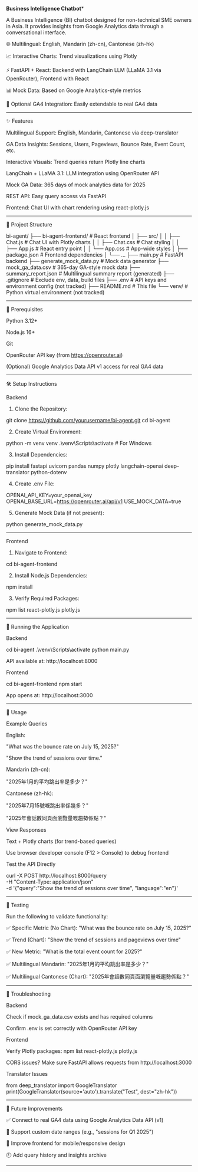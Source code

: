 

**Business Intelligence Chatbot***

A Business Intelligence (BI) chatbot designed for non-technical SME owners in Asia. It provides insights from Google Analytics data through a conversational interface.

🌐 Multilingual: English, Mandarin (zh-cn), Cantonese (zh-hk)

📈 Interactive Charts: Trend visualizations using Plotly

⚡ FastAPI + React: Backend with LangChain LLM (LLaMA 3.1 via OpenRouter), Frontend with React

📊 Mock Data: Based on Google Analytics-style metrics

🔌 Optional GA4 Integration: Easily extendable to real GA4 data



---

✨ Features

Multilingual Support: English, Mandarin, Cantonese via deep-translator

GA Data Insights: Sessions, Users, Pageviews, Bounce Rate, Event Count, etc.

Interactive Visuals: Trend queries return Plotly line charts

LangChain + LLaMA 3.1: LLM integration using OpenRouter API

Mock GA Data: 365 days of mock analytics data for 2025

REST API: Easy query access via FastAPI

Frontend: Chat UI with chart rendering using react-plotly.js



---

📁 Project Structure

bi-agent/
├── bi-agent-frontend/        # React frontend
│   ├── src/
│   │   ├── Chat.js           # Chat UI with Plotly charts
│   │   ├── Chat.css          # Chat styling
│   │   ├── App.js            # React entry point
│   │   └── App.css           # App-wide styles
│   ├── package.json          # Frontend dependencies
│   └── ...
├── main.py                   # FastAPI backend
├── generate_mock_data.py     # Mock data generator
├── mock_ga_data.csv          # 365-day GA-style mock data
├── summary_report.json       # Multilingual summary report (generated)
├── .gitignore                # Exclude env, data, build files
├── .env                      # API keys and environment config (not tracked)
├── README.md                 # This file
└── venv/                     # Python virtual environment (not tracked)


---

🧩 Prerequisites

Python 3.12+

Node.js 16+

Git

OpenRouter API key (from https://openrouter.ai)

(Optional) Google Analytics Data API v1 access for real GA4 data



---

🛠 Setup Instructions

Backend

1. Clone the Repository:

git clone https://github.com/yourusername/bi-agent.git
cd bi-agent


2. Create Virtual Environment:

python -m venv venv
.\venv\Scripts\activate  # For Windows


3. Install Dependencies:

pip install fastapi uvicorn pandas numpy plotly langchain-openai deep-translator python-dotenv


4. Create .env File:

OPENAI_API_KEY=your_openai_key
OPENAI_BASE_URL=https://openrouter.ai/api/v1
USE_MOCK_DATA=true


5. Generate Mock Data (if not present):

python generate_mock_data.py




---

Frontend

1. Navigate to Frontend:

cd bi-agent-frontend


2. Install Node.js Dependencies:

npm install


3. Verify Required Packages:

npm list react-plotly.js plotly.js




---

🚀 Running the Application

Backend

cd bi-agent
.\venv\Scripts\activate
python main.py

API available at: http://localhost:8000


Frontend

cd bi-agent-frontend
npm start

App opens at: http://localhost:3000



---

💬 Usage

Example Queries

English:

"What was the bounce rate on July 15, 2025?"

"Show the trend of sessions over time."


Mandarin (zh-cn):

"2025年1月的平均跳出率是多少？"


Cantonese (zh-hk):

"2025年7月15號嘅跳出率係幾多？"

"2025年會話數同頁面瀏覽量嘅趨勢係點？"



View Responses

Text + Plotly charts (for trend-based queries)

Use browser developer console (F12 > Console) to debug frontend


Test the API Directly

curl -X POST http://localhost:8000/query \
-H "Content-Type: application/json" \
-d '{"query":"Show the trend of sessions over time", "language":"en"}'


---

🧪 Testing

Run the following to validate functionality:

✅ Specific Metric (No Chart):
"What was the bounce rate on July 15, 2025?"

✅ Trend (Chart):
"Show the trend of sessions and pageviews over time"

✅ New Metric:
"What is the total event count for 2025?"

✅ Multilingual Mandarin:
"2025年1月的平均跳出率是多少？"

✅ Multilingual Cantonese (Chart):
"2025年會話數同頁面瀏覽量嘅趨勢係點？"

---

🧰 Troubleshooting

Backend

Check if mock_ga_data.csv exists and has required columns

Confirm .env is set correctly with OpenRouter API key


Frontend

Verify Plotly packages:
npm list react-plotly.js plotly.js

CORS issues? Make sure FastAPI allows requests from http://localhost:3000


Translator Issues

from deep_translator import GoogleTranslator
print(GoogleTranslator(source='auto').translate("Test", dest="zh-hk"))


---

🌱 Future Improvements

✅ Connect to real GA4 data using Google Analytics Data API (v1)

📆 Support custom date ranges (e.g., "sessions for Q1 2025")

📱 Improve frontend for mobile/responsive design

🕘 Add query history and insights archive



---
